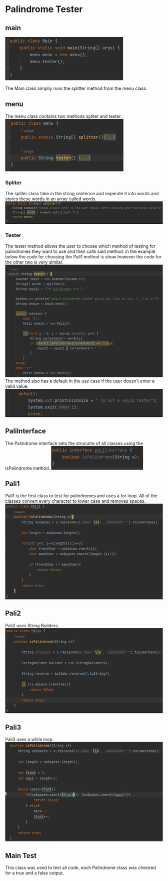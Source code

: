 # Palindrome Tester

## main
![img.png](img.png)

The Main class simpliy runs the splitter method from the menu class.

## menu
The menu class contains two methods spliter and tester.
![img_1.png](img_1.png)

### Spliter
The spliter class take in the string sentence and seperate it into words and stores these words in an array called words.
![img_10.png](img_10.png)

### Tester
The tester method allows the user to choose which method of testing for palindromes they want to use and then calls said method. in the example below the code for choosing the Pali1 method is show however the code for the other two is very similar.
![img_3.png](img_3.png)
The method also has a default in the use case if the user doesn't enter a valid value.
![img_9.png](img_9.png)

## PaliInterface
The Palindrome interface sets the strucutre of all classes using the isPalindrome method.
![img_5.png](img_5.png)

## Pali1
Pali1 is the first class to test for palindromes and uses a for loop. All of the classes convert every character to lower case and removes spaces. 
![img_6.png](img_6.png)

## Pali2
Pali2 uses String Builders.
![img_7.png](img_7.png)

## Pali3
Pali3 uses a while loop.
![img_8.png](img_8.png)

## Main Test
This class was used to test all code, each Palindrome class was checked for a true and a false output.